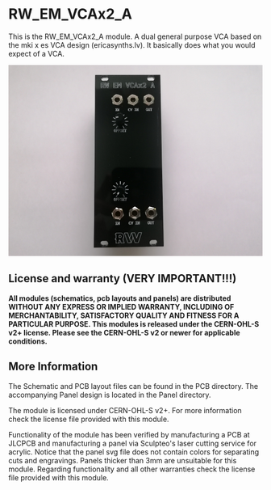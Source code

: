 # RW_EM_VCAx2_A

This is the RW_EM_VCAx2_A module. A dual general purpose VCA based on the mki x es VCA design (ericasynths.lv).
It basically does what you would expect of a VCA.

![Panel Picture](https://github.com/sunfl0w/RW_EM/blob/master/Modules/RW_EM_VCAx2_A/RW_EM_VCAx2_A.jpg?raw=true)

## License and warranty (VERY IMPORTANT!!!)

**All modules (schematics, pcb layouts and panels) are distributed WITHOUT ANY EXPRESS OR IMPLIED
WARRANTY, INCLUDING OF MERCHANTABILITY, SATISFACTORY
QUALITY AND FITNESS FOR A PARTICULAR PURPOSE. 
This modules is released under the CERN-OHL-S v2+ license. Please see
the CERN-OHL-S v2 or newer for applicable conditions.**

## More Information

The Schematic and PCB layout files can be found in the PCB directory.
The accompanying Panel design is located in the Panel directory.

The module is licensed under CERN-OHL-S v2+.
For more information check the license file provided with this module.

Functionality of the module has been verified by manufacturing a PCB at JLCPCB and manufacturing a panel via Sculpteo's laser cutting service for acrylic.
Notice that the panel svg file does not contain colors for separating cuts and engravings. Panels thicker than 3mm are unsuitable for this module.
Regarding functionality and all other warranties check the license file provided with this module.
